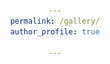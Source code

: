 ```yaml
---
permalink: /gallery/
author_profile: true

---
```


<html>
<head>
    <title>My Gallery</title>
    <style>
        /* 样式用于美化页面 */
        body {
            font-family: Arial, sans-serif;
            text-align: center;
        }

        .gallery-item {
            margin: 20px;
        }

        /* 样式用于布局图片、时间和事件 */
        .photo {
            display: block;
            margin: 0 auto;
            max-width: 100%;
            height: auto;
        }

        .time {
            font-size: 1.2em;
            font-weight: bold;
        }

        .event {
            font-style: italic;
        }
    </style>
</head>
<body>
    <h1>Welcome to My Gallery</h1>
    
    <div class="gallery-item">
        <div style="display: flex; align-items: center;">
            <img src="../images/科技英才班越野马拉松.jpg" alt="Photo 1" class="photo" style="width: 30%; max-width: 300px; height: auto; max-height: 500px;">
            <img src="../images/科技英才班马拉松2.jpg" alt="Photo 1" class="photo" style="width: 30%; max-width: 300px; height: auto; max-height: 500px;">
        </div>
    <p class="time">April 15, 2023</p>
    <p class="event">Science and Technology Talent Class Science Off-Road Marathon</p>
    </div>

    <div class="gallery-item">
        <div style="display: flex; align-items: center;">
            <img src="../images/校迎新.jpg" alt="Photo 1" class="photo" style="width: 30%; max-width: 300px; height: auto; max-height: 500px;">
            <img src="../images/校迎新2.jpg" alt="Photo 1" class="photo" style="width: 30%; max-width: 300px; height: auto; max-height: 500px;">
        </div>
    <p class="time">September 10, 2022</p>
    <p class="event">Hosted the University-Level Welcome Party</p>
    </div>
    
    <div class="gallery-item">
        <img src="../images/大蜀山.jpg" alt="Photo 1" class="photo" style="width: 30%; max-width: 300px; height: auto; max-height: 500px;">
        <p class="time">January 1, 2022</p>
        <p class="event">Night Hike to Mount Dashu</p>
    </div>
    
     <div class="gallery-item">
        <img src="../images/大物1.jpg" alt="Photo 1" class="photo" style="width: 30%; max-width: 300px; height: auto; max-height: 500px;">
        <p class="time">January 1, 2022</p>
        <p class="event">In the college physics laboratory class</p>
    </div>

    <div class="gallery-item">
        <img src="../images/尹志尧.jpg" alt="Photo 1" class="photo" style="width: 30%; max-width: 300px; height: auto; max-height: 500px;">
        <p class="time">June 9, 2021</p>
        <p class="event">Attended a Lecture by Dr. Zhiyao Yin, Chairman&Founder of SMIC (Semiconductor Manufacturing International Corporation.</p>
    </div>
    
    <div class="gallery-item">
        <div style="display: flex; align-items: center;">
            <video controls width="300" >
                <source src="电设小车.mp4" type="video/mp4">
                Your browser does not support the video tag.
            </video>
            <video controls width="300" >
                <source src="呼吸灯.mp4" type="video/mp4">
                Your browser does not support the video tag.
            </video>
        </div>
    <p class="time">June 10, 2021</p>
    <p class="event">Projects in Electronic Design Practice: Remote-Controlled Car and Breathing Light</p>
    </div>

    <div class="gallery-item">
        <img src="../images/科普演讲比赛.jpg" alt="Photo 1" class="photo" style="width: 30%; max-width: 300px; height: auto; max-height: 500px;">
        <p class="time">November 25, 2020</p>
        <p class="event">Anhui Province's First Science Popularization Speech Competition.</p>
    </div>

    <div class="gallery-item">
        <img src="../images/一二九马拉松.jpg" alt="Photo 1" class="photo" style="width: 30%; max-width: 300px; height: auto; max-height: 500px;">
        <p class="time">December 9, 2020</p>
        <p class="event">“一二九” Campus Marathon.</p>
    </div>
    
    <div class="gallery-item">
        <img src="../images/科普演讲比赛.jpg" alt="Photo 1" class="photo" style="width: 30%; max-width: 300px; height: auto; max-height: 500px;">
        <p class="time">November 25, 2020</p>
        <p class="event">Anhui Province's First Science Popularization Speech Competition.</p>
    </div>
    
    <div class="gallery-item">
        <img src="../images/开学典礼.jpg" alt="Photo 1" class="photo" style="width: 30%; max-width: 300px; height: auto; max-height: 500px;">
        <p class="time">September 20, 2020</p>
        <p class="event">Delivering a speech as a representative of the freshman class at the opening ceremony.</p>
    </div>
    
    <div class="gallery-item">
        <img src="../images/东门门口.jpg" alt="Photo 1" class="photo" style="width: 30%; max-width: 300px; height: auto; max-height: 500px;">
        <p class="time">September 3, 2020</p>
        <p class="event">To commemorate my first visit to the university, at the entrance of USTC</p>
    </div>



    <!-- 添加更多照片和相关信息 -->
    
</body>
</html>
